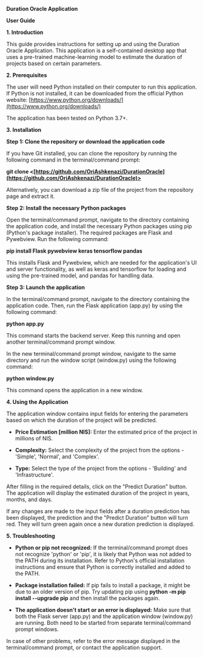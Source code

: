 **Duration Oracle Application**

**User Guide**

**1. Introduction**

This guide provides instructions for setting up and using the Duration
Oracle Application. This application is a self-contained desktop app
that uses a pre-trained machine-learning model to estimate the duration
of projects based on certain parameters.

**2. Prerequisites**

The user will need Python installed on their computer to run this
application. If Python is not installed, it can be downloaded from the
official Python website:
[https://www.python.org/downloads/](https://www.python.org/downloads/)

The application has been tested on Python 3.7+.

**3. Installation**

**Step 1: Clone the repository or download the application code**

If you have Git installed, you can clone the repository by running the
following command in the terminal/command prompt:

**git clone <[https://github.com/OriAshkenazi/DurationOracle](https://github.com/OriAshkenazi/DurationOracle)>**

Alternatively, you can download a zip file of the project from the
repository page and extract it.

**Step 2: Install the necessary Python packages**

Open the terminal/command prompt, navigate to the directory containing
the application code, and install the necessary Python packages using
pip (Python\'s package installer). The required packages are Flask and
Pywebview. Run the following command:

**pip install Flask pywebview keras tensorflow pandas**

This installs Flask and Pywebview, which are needed for the
application\'s UI and server functionality, as well as keras and
tensorflow for loading and using the pre-trained model, and pandas for
handling data.

**Step 3: Launch the application**

In the terminal/command prompt, navigate to the directory containing the
application code. Then, run the Flask application (app.py) by using the
following command:

**python app.py**

This command starts the backend server. Keep this running and open
another terminal/command prompt window.

In the new terminal/command prompt window, navigate to the same
directory and run the window script (window.py) using the following
command:

**python window.py**

This command opens the application in a new window.

**4. Using the Application**

The application window contains input fields for entering the parameters
based on which the duration of the project will be predicted.

-   **Price Estimation \[million NIS\]:** Enter the estimated price of
    the project in millions of NIS.

-   **Complexity:** Select the complexity of the project from the
    options - \'Simple\', \'Normal\', and \'Complex\'.

-   **Type:** Select the type of the project from the options -
    \'Building\' and \'Infrastructure\'.

After filling in the required details, click on the \"Predict Duration\"
button. The application will display the estimated duration of the
project in years, months, and days.

If any changes are made to the input fields after a duration prediction
has been displayed, the prediction and the \"Predict Duration\" button
will turn red. They will turn green again once a new duration prediction
is displayed.

**5. Troubleshooting**

-   **Python or pip not recognized:** If the terminal/command prompt
    does not recognize \'python\' or \'pip\', it is likely that Python
    was not added to the PATH during its installation. Refer to
    Python\'s official installation instructions and ensure that Python
    is correctly installed and added to the PATH.

-   **Package installation failed:** If pip fails to install a package,
    it might be due to an older version of pip. Try updating pip using
    **python -m pip install \--upgrade pip** and then install the
    packages again.

-   **The application doesn\'t start or an error is displayed:** Make
    sure that both the Flask server (app.py) and the application window
    (window.py) are running. Both need to be started from separate
    terminal/command prompt windows.

In case of other problems, refer to the error message displayed in the
terminal/command prompt, or contact the application support.
